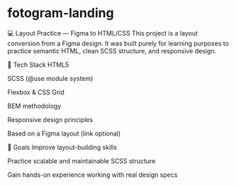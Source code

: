 # fotogram-landing

💻 Layout Practice — Figma to HTML/CSS
This project is a layout conversion from a Figma design. It was built purely for learning purposes to practice semantic HTML, clean SCSS structure, and responsive design.

🔧 Tech Stack
HTML5

SCSS (@use module system)

Flexbox & CSS Grid

BEM methodology

Responsive design principles

Based on a Figma layout (link optional)

🎯 Goals
Improve layout-building skills

Practice scalable and maintainable SCSS structure

Gain hands-on experience working with real design specs

